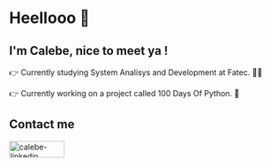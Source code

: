 # Heellooo 👋

## I'm Calebe, nice to meet ya !

:point_right: Currently studying System Analisys and Development at Fatec. :man_student:

:point_right: Currently working on a project called 100 Days Of Python. :snake:

## Contact me 
<a href="https://www.linkedin.com/in/calebe-andrade/" target="_blank">
<img align="center" alt="calebe-linkedin" height="30" width="100" src="https://img.shields.io/badge/LinkedIn-0077B5?style=for-the-badge&logo=linkedin&logoColor=white" style="max-width:100%;">
</a>


<!--
**calebeandrade93/calebeandrade93** is a ✨ _special_ ✨ repository because its `README.md` (this file) appears on your GitHub profile.

Here are some ideas to get you started:

- 🔭 I’m currently working on ...
- 🌱 I’m currently learning ...
- 👯 I’m looking to collaborate on ...
- 🤔 I’m looking for help with ...
- 💬 Ask me about ...
- 📫 How to reach me: ...
- 😄 Pronouns: ...
- ⚡ Fun fact: ...
-->
